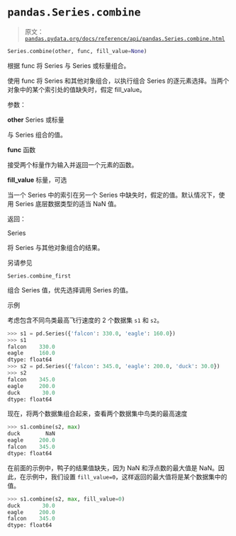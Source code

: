 # `pandas.Series.combine`

> 原文：[`pandas.pydata.org/docs/reference/api/pandas.Series.combine.html`](https://pandas.pydata.org/docs/reference/api/pandas.Series.combine.html)

```py
Series.combine(other, func, fill_value=None)
```

根据 func 将 Series 与 Series 或标量组合。

使用 func 将 Series 和其他对象组合，以执行组合 Series 的逐元素选择。当两个对象中的某个索引处的值缺失时，假定 fill_value。

参数：

**other** Series 或标量

与 Series 组合的值。

**func** 函数

接受两个标量作为输入并返回一个元素的函数。

**fill_value** 标量，可选

当一个 Series 中的索引在另一个 Series 中缺失时，假定的值。默认情况下，使用 Series 底层数据类型的适当 NaN 值。

返回：

Series

将 Series 与其他对象组合的结果。

另请参见

`Series.combine_first`

组合 Series 值，优先选择调用 Series 的值。

示例

考虑包含不同鸟类最高飞行速度的 2 个数据集 `s1` 和 `s2`。

```py
>>> s1 = pd.Series({'falcon': 330.0, 'eagle': 160.0})
>>> s1
falcon    330.0
eagle     160.0
dtype: float64
>>> s2 = pd.Series({'falcon': 345.0, 'eagle': 200.0, 'duck': 30.0})
>>> s2
falcon    345.0
eagle     200.0
duck       30.0
dtype: float64 
```

现在，将两个数据集组合起来，查看两个数据集中鸟类的最高速度

```py
>>> s1.combine(s2, max)
duck        NaN
eagle     200.0
falcon    345.0
dtype: float64 
```

在前面的示例中，鸭子的结果值缺失，因为 NaN 和浮点数的最大值是 NaN。因此，在示例中，我们设置 `fill_value=0`，这样返回的最大值将是某个数据集中的值。

```py
>>> s1.combine(s2, max, fill_value=0)
duck       30.0
eagle     200.0
falcon    345.0
dtype: float64 
```
